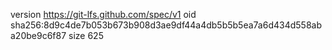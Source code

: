 version https://git-lfs.github.com/spec/v1
oid sha256:8d9c4de7b053b673b908d3ae9df44a4db5b5b5ea7a6d434d558aba20be9c6f87
size 625
